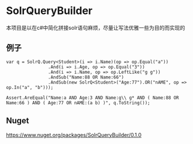 # SolrQueryBuilder

本项目是以在c#中简化拼接solr语句麻烦，尽量让写法优雅一些为目的而实现的

## 例子 

```
var q = SolrQ.Query<Student>(i => i.Name)(op => op.Equal("a"))
                .And(i => i.Age, op => op.Equal("3"))
                .And(i => i.Name, op => op.LeftLike("g g"))
                .AndSub("Name:88 OR Name:66")
                .AndSub(new SolrQ<Student>("Age:77").OR("nAME", op => op.In("a", "b")));

Assert.AreEqual("Name:a AND Age:3 AND Name:g\\ g* AND ( Name:88 OR Name:66 ) AND ( Age:77 OR nAME:(a b) )", q.ToString());
```

## Nuget

https://www.nuget.org/packages/SolrQueryBuilder/0.1.0
